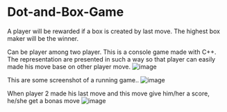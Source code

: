# Dot-and-Box-Game
A player will be rewarded if a box is created by last move.
The highest box maker will be the winner.

Can be player among two player.  This is a console game made with C++. The representation are presented in such a way so that player can easily made his move base on other player move.
![image](https://user-images.githubusercontent.com/55630610/143189101-bd9e0156-77b5-405c-9e8c-846ecc3a542f.png)




This are some screenshot of a running game..
![image](https://user-images.githubusercontent.com/55630610/143187814-422a503e-8162-43db-bfc6-fb6cfbb5cd89.png)




When player 2 made his last move and this move give him/her a score, he/she get a bonas move
![image](https://user-images.githubusercontent.com/55630610/143187930-9fd993dc-f286-4ffc-9554-d0234d89b80b.png)
